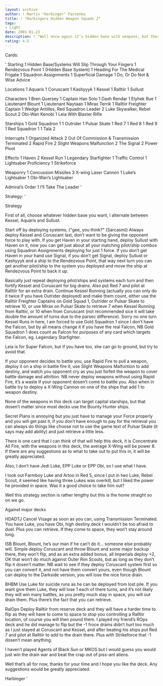 ```yaml
---
layout: archive
author: ! Martin "Harbinger" Parzonka
title: ! "Harbingers Hidden Weapon Squads 2"
tags:
- Light
date: 2001-01-23
description: ! "Well once again it’s hidden base with weapons, but there have been major changes since the last post. Thanks to the people that reviewed."
rating: 4.5
---
```

Cards: 

'
Starting
	 1 Hidden Base/Systems Will Slip Through Your Fingers
	 1 Rendezvous Point
	 1 (Hidden Base System)
	 1 Heading For The Medical Frigate
	 1 Squadron Assignments
	 1 Superficial Damage
	 1 Do, Or Do Not & Wise Advice

Locations
	 1 Aquaris
	 1 Coruscant
	 1 Kashyyyk
	 1 Kessel
	 1 Ralltiir
	 1 Sullust


Characters
	 1 Bren Quersey
	 1 Captain Han Solo
	 1 Dash Rendar
	 1 Elyhek Rue
	 1 Lieutenant Blount
	 1 Lieutenant Naytaan
	 1 Mirax Terrik
	 1 Ralltiir Freighter Captain
	 1 Wedge Antilles, Red Squadron Leader
	 2 Luke Skywalker, Rebel Scout
	 2 Obi-Wan Kenobi
	 1 Leia With Blaster Rifle


Starships
	 1 Gold Squadron 1
	 1 Outrider
	 1 Pulsar Skate
	 1 Red 7
	 1 Red 8
	 1 Red 9
	 1 Red Squadron 1
	 1 Tala 2


Interrupts
	 1 Organized Attack
	 2 Out Of Commission & Transmission Terminated
	 2 Rapid Fire
	 2 Slight Weapons Malfunction
	 2 The Signal
	 2 Power Pivot


Effects
	 1 Haven
	 2 Kessel Run
	 1 Legendary Starfighter
	 1 Traffic Control
	 1 Lightsaber Proficiency
	 1 Strikeforce


Weaponry
	 1 Concussion Missiles
	 3 X-wing Laser Cannon
	 1 Luke’s Lightsaber
	 1 Obi-Wan’s Lightsaber


Admiral’s Order
	 1 I’ll Take The Leader '

Strategy: '

Strategy

First of all, choose whatever hidden base you want, I alternate between Kessel, Aquaris and Sullust.

Start off by deploying systems, ("gee, you think?" (Sarcasm))
Always deploy Kessel and Coruscant last, don’t want to be giving the opponent force to play with. If you get Haven in your starting hand, deploy Sullust with Haven on it, now you can get just about all your matching pilot/ship combos using Squadron Assignments deploying for just 1 force. If you don’t get Haven in your hand use Signal, if you don’t get Signal, deploy Sullust or Kashyyyk and a ship to the Rendezvous Point, that way next turn you can get another pilot/ship to the system you deployed and move the ship at Rendezvous Point to back it up.

Basically just repeat deploying pilot/ships and systems each turn and then fortify Kessel and Coruscant for big drains. Also put Red 7 and pilot at Ralltiir for an extra drain. Continue Kessel Running (actually you can only do it twice if you have Outrider deployed) and make them count, either use the Ralltiir Freighter Captains on Gold Squad 1, Outrider or Pulsar Skate to retrieve 10, or use Mirax on Pulsar Skate to retrieve 7 when Kessel Running from Ralltiir, or 10 when from Coruscant (not recommended sice it will take double the amount of turns due to the parsec difference). Sorry no one turn Kessel Runs in here, I am forced to use Gold Squadron 1 since I don’t have the Falcon, but by all means change it if you have the real Falcon, NB Gold Squadron 1 does count as Falcon for purposes of any card which targets the Falcon, eg. Legendary Starfighter.

Leia is for Super Falcon, but if you have too, she can go to ground, but try to avoid that.

If your opponent decides to battle you, use Rapid Fire to pull a weapon, deploy it on a ship in battle fire it, use Slight Weapons Malfuntion to add destiny, and watch you opponent cry as you just forfeit the weapon to cover battle damage and attrition. NB never deploy weapons without using Rapid Fire, it’s a waste if your opponent dosen’t come to battle you. Also when in battle try to deploy a X-Wing Cannon on one of the ships that add 1 to weapon destiny.

None of the weapons in this deck can target capital starships, but that dosen’t matter since most decks use the Bounty Hunter ships.

Secret Plans is annoying but you just have to manage your Force properly and you will get past it, if you don’t have enough to pay for the retrieval you can always do things like choose not to use the game text of Pulsar Skate (it says may add ability) and just retrieve a little less.

There is one card that I can think of that will help this deck, it is Concentrate All Fire, with the weapons in this deck, the average X-Wing will be power 8.
If there are any suggestions as to what to take out to put this in, it will be greatly appreciated.

Also, I don’t have Jedi Luke, EPP Luke or EPP Obi, so I use what I have.

I took out Farmboy Luke and Artoo in Red 5, since I put in two Luke, Rebel Scout, it seemed like having three Lukes was overkill, but I liked the power he provided in space. Was it a good choice to take him out?

Well this strategy section is rather lengthy but this is the home straight so on we go.

Against major decks

HDADTJ Cancel Visage as soon as you can, using Transmission Terminated.  You have Luke, you have Obi, high destiny deck I wouldn’t be too afraid to duel. Plus you can retrieve. If they come to space, they won’t stay around long.

ISB Blount, Blount, he’s our man if he can’t do it... someone else probably will. Simple deploy Coruscant and throw Blount and some major backup there, they won’t flip, and as an extra added bonus, all Imperials deploy +2, OK that won’t do much against Outer Rim Scouts, but as long as they don’t flip it dosen’t matter. NB wait to see if they deploy Coruscant system first so you can convert it, and not have them convert yours, even though Blount can deploy to the Darkside version, you will lose the nice force drain.

BHBM Use Luke for suicide runs as he can be deployed from lost pile. If you want give them Luke, they will lose 1 each of there turns, and it’s not likely they will win many battles, as you pretty much stay in space, you will out drain them. Plus there’s the fact that you can retrieve.

RalOps Deploy Ralltiir from reserve deck and they will have a harder time to flip as they will have to come to space to stop you controlling a Ralltiir location, of course you will then pound them. I played my friend’s ROps deck and he did manage to flip but the -1 froce drains didn’t hurt too much as I just stayed at Coruscant and Kessel, and after beating his ships put Red 7 and pilot at Ralltiir to add to the drain there. Plus with Strikeforce that -1 dosen’t mean anything.

I haven’t played Agents of Black Sun or MKOS but I would guess you would just win the drain war and beat the crap out of piss-ant aliens.

Well that’s all for now, thanks for your time and I hope you like the deck. Any suggestions would be greatly appreciated.

Harbinger
'